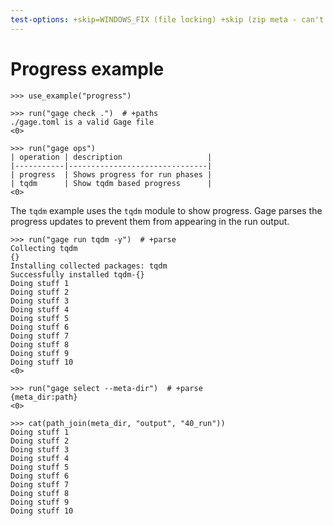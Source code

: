 ```yaml
---
test-options: +skip=WINDOWS_FIX (file locking) +skip (zip meta - can't just cat output)
---
```


# Progress example

    >>> use_example("progress")

    >>> run("gage check .")  # +paths
    ./gage.toml is a valid Gage file
    <0>

    >>> run("gage ops")
    | operation | description                   |
    |-----------|-------------------------------|
    | progress  | Shows progress for run phases |
    | tqdm      | Show tqdm based progress      |
    <0>

The `tqdm` example uses the `tqdm` module to show progress. Gage parses
the progress updates to prevent them from appearing in the run output.

    >>> run("gage run tqdm -y")  # +parse
    Collecting tqdm
    {}
    Installing collected packages: tqdm
    Successfully installed tqdm-{}
    Doing stuff 1
    Doing stuff 2
    Doing stuff 3
    Doing stuff 4
    Doing stuff 5
    Doing stuff 6
    Doing stuff 7
    Doing stuff 8
    Doing stuff 9
    Doing stuff 10
    <0>

    >>> run("gage select --meta-dir")  # +parse
    {meta_dir:path}
    <0>

    >>> cat(path_join(meta_dir, "output", "40_run"))
    Doing stuff 1
    Doing stuff 2
    Doing stuff 3
    Doing stuff 4
    Doing stuff 5
    Doing stuff 6
    Doing stuff 7
    Doing stuff 8
    Doing stuff 9
    Doing stuff 10
